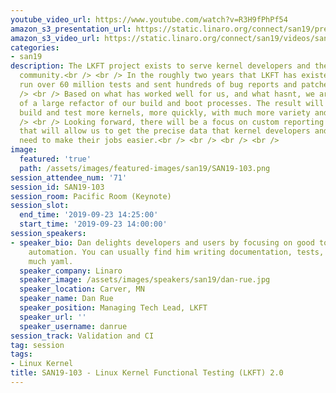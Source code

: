 ```yaml
---
youtube_video_url: https://www.youtube.com/watch?v=R3H9fPhPf54
amazon_s3_presentation_url: https://static.linaro.org/connect/san19/presentations/san19-103.pdf
amazon_s3_video_url: https://static.linaro.org/connect/san19/videos/san19-103.mp4
categories:
- san19
description: The LKFT project exists to serve kernel developers and the kernel development
  community.<br /> <br /> In the roughly two years that LKFT has existed, we have
  run over 60 million tests and sent hundreds of bug reports and patches upstream.<br
  /> <br /> Based on what has worked well for us, and what hasnt, we are in the middle
  of a large refactor of our build and boot processes. The result will allow us to
  build and test more kernels, more quickly, with much more variety and granularity.<br
  /> <br /> Looking forward, there will be a focus on custom reporting and analytics
  that will allow us to get the precise data that kernel developers and communities
  need to make their jobs easier.<br /> <br /> <br /> <br />
image:
  featured: 'true'
  path: /assets/images/featured-images/san19/SAN19-103.png
session_attendee_num: '71'
session_id: SAN19-103
session_room: Pacific Room (Keynote)
session_slot:
  end_time: '2019-09-23 14:25:00'
  start_time: '2019-09-23 14:00:00'
session_speakers:
- speaker_bio: Dan delights developers and users by focusing on good tools and great
    automation. You can usually find him writing documentation, tests, and yaml. So
    much yaml.
  speaker_company: Linaro
  speaker_image: /assets/images/speakers/san19/dan-rue.jpg
  speaker_location: Carver, MN
  speaker_name: Dan Rue
  speaker_position: Managing Tech Lead, LKFT
  speaker_url: ''
  speaker_username: danrue
session_track: Validation and CI
tag: session
tags:
- Linux Kernel
title: SAN19-103 - Linux Kernel Functional Testing (LKFT) 2.0
---
```


